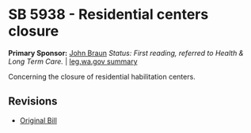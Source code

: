 # SB 5938 - Residential centers closure
**Primary Sponsor:** [John Braun](/person/leg/john.braun.md)
*Status: First reading, referred to Health & Long Term Care.* | [leg.wa.gov summary](https://app.leg.wa.gov/billsummary?BillNumber=5938&Year=2021)

Concerning the closure of residential habilitation centers.

## Revisions
* [Original Bill](1/)